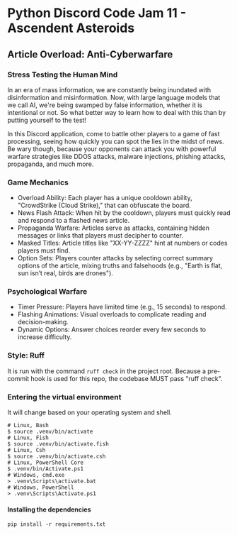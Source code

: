 # Python Discord Code Jam 11 - Ascendent Asteroids

## Article Overload: Anti-Cyberwarfare

### Stress Testing the Human Mind
In an era of mass information, we are constantly being inundated with disinformation and misinformation. Now, with large language models that we call AI, we're being swamped by false information, whether it is intentional or not. So what better way to learn how to deal with this than by putting yourself to the test!

In this Discord application, come to battle other players to a game of fast processing, seeing how quickly you can spot the lies in the midst of news. Be wary though, because your opponents can attack you with powerful warfare strategies like DDOS attacks, malware injections, phishing attacks, propaganda, and much more.


### Game Mechanics

 - Overload Ability: Each player has a unique cooldown ability, "CrowdStrike (Cloud Strike)," that can obfuscate the board.
 - News Flash Attack: When hit by the cooldown, players must quickly read and respond to a flashed news article.
 - Propaganda Warfare: Articles serve as attacks, containing hidden messages or links that players must decipher to counter.
 - Masked Titles: Article titles like "XX-YY-ZZZZ" hint at numbers or codes players must find.
 - Option Sets: Players counter attacks by selecting correct summary options of the article, mixing truths and falsehoods (e.g., "Earth is flat, sun isn’t real, birds are drones").

### Psychological Warfare
- Timer Pressure: Players have limited time (e.g., 15 seconds) to respond.
- Flashing Animations: Visual overloads to complicate reading and decision-making.
- Dynamic Options: Answer choices reorder every few seconds to increase difficulty.



### Style: Ruff

It is run with the command `ruff check` in the project root. Because a pre-commit hook is used for this repo, the codebase MUST pass "ruff check".

### Entering the virtual environment

It will change based on your operating system and shell.

```shell
# Linux, Bash
$ source .venv/bin/activate
# Linux, Fish
$ source .venv/bin/activate.fish
# Linux, Csh
$ source .venv/bin/activate.csh
# Linux, PowerShell Core
$ .venv/bin/Activate.ps1
# Windows, cmd.exe
> .venv\Scripts\activate.bat
# Windows, PowerShell
> .venv\Scripts\Activate.ps1
```

#### Installing the dependencies

```shell
pip install -r requirements.txt
```
